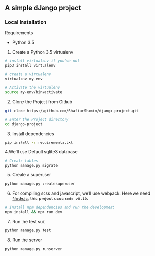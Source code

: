 ## A simple dJango project

### Local Installation

Requirements

- Python 3.5

1. Create a Python 3.5 virtualenv

```sh
# install virtualenv if you've not
pip3 install virtualenv

# create a virtualenv
virtualenv my-env

# Activate the virtualenv
source my-env/bin/activate
```

2. Clone the Project from Github

```sh
git clone https://github.com/ShafiurShamim/django-project.git

# Enter the Project directory
cd django-project
```

3. Install dependencies

```sh
pip install -r requirements.txt
```

4.We'll use Default sqlite3 database

```sh
# Create tables
python manage.py migrate
```

5. Create a superuser

```sh
python manage.py createsuperuser
```

6. For compiling scss and javascript, we'll use webpack. Here we need [Node.js](https://nodejs.org/en/), this project uses `node v8.10`.

```sh
# Install npm dependencies and run the development
npm install && npm run dev
```

7. Run the test suit

```sh
python manage.py test
```

8. Run the server

```sh
python manage.py runserver
```
